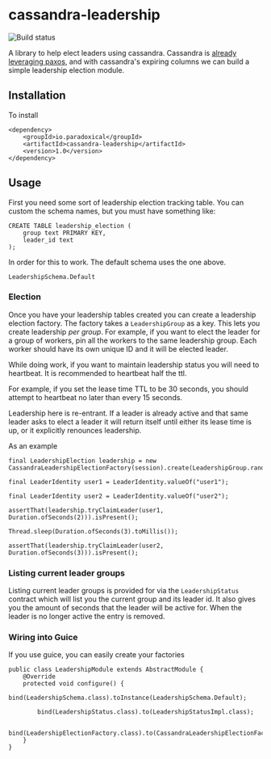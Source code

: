 cassandra-leadership
========================

![Build status](https://travis-ci.org/paradoxical-io/cassandra.leadership.svg?branch=master)

A library to help elect leaders using cassandra.  Cassandra is [already leveraging paxos](http://www.datastax.com/dev/blog/consensus-on-cassandra), and with 
cassandra's expiring columns we can build a simple leadership election module. 

## Installation

To install

```
<dependency>
    <groupId>io.paradoxical</groupId>
    <artifactId>cassandra-leadership</artifactId>
    <version>1.0</version>
</dependency>
```

## Usage

First you need some sort of leadership election tracking table. You can custom the schema names, but you must have something like:

```
CREATE TABLE leadership_election (
    group text PRIMARY KEY,
    leader_id text
);
```

In order for this to work. The default schema uses the one above.

```
LeadershipSchema.Default
```

### Election

Once you have your leadership tables created you can create a leadership election factory.  The factory takes a `LeadershipGroup` 
as a key. This lets you create leadership _per group_. For example, if you want to elect the leader for a group of workers, 
pin all the workers to the same leadership group. Each worker should have its own unique ID and it will be elected leader.

While doing work, if you want to maintain leadership status you will need to heartbeat. It is recommended to heartbeat half the ttl.
 
For example, if you set the lease time TTL to be 30 seconds, you should attempt to heartbeat no later than every 15 seconds.
  
Leadership here is re-entrant. If a leader is already active and that same leader asks to elect a leader it will return itself until either
its lease time is up, or it explicitly renounces leadership.

As an example

```
final LeadershipElection leadership = new CassandraLeadershipElectionFactory(session).create(LeadershipGroup.random());

final LeaderIdentity user1 = LeaderIdentity.valueOf("user1");

final LeaderIdentity user2 = LeaderIdentity.valueOf("user2");

assertThat(leadership.tryClaimLeader(user1, Duration.ofSeconds(2))).isPresent();

Thread.sleep(Duration.ofSeconds(3).toMillis());

assertThat(leadership.tryClaimLeader(user2, Duration.ofSeconds(3))).isPresent();
```

### Listing current leader groups

Listing current leader groups is provided for via the `LeadershipStatus` contract which will list you the current group and its leader id.  It also gives 
you the amount of seconds that the leader will be active for.  When the leader is no longer active the entry is removed. 

### Wiring into Guice

If you use guice, you can easily create your factories


```
public class LeadershipModule extends AbstractModule {
    @Override
    protected void configure() {
        bind(LeadershipSchema.class).toInstance(LeadershipSchema.Default);

        bind(LeadershipStatus.class).to(LeadershipStatusImpl.class);
        
        bind(LeadershipElectionFactory.class).to(CassandraLeadershipElectionFactory.class);
    }
}
```
